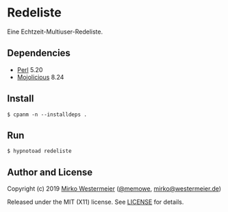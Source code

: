 # Redeliste

Eine Echtzeit-Multiuser-Redeliste.

## Dependencies

- [Perl][Perl] 5.20
- [Mojolicious][Mojo] 8.24

[Perl]: https://www.perl.org/get.html
[Mojo]: https://mojolicious.org/

## Install

    $ cpanm -n --installdeps .

## Run

    $ hypnotoad redeliste

## Author and License

Copyright (c) 2019 [Mirko Westermeier][mirko] ([\@memowe][mgh], [mirko@westermeier.de][mmail])

Released under the MIT (X11) license. See [LICENSE][mit] for details.

[mirko]: http://mirko.westermeier.de
[mgh]: https://github.com/memowe
[mmail]: mailto:mirko@westermeier.de
[mit]: LICENSE
